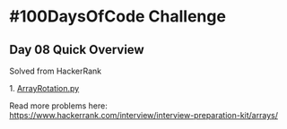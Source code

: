 


> <!DOCTYPE html>
<html>
<body>
<h1>#100DaysOfCode Challenge</h1>
<h2>Day 08 Quick Overview</h2>
<p>Solved  from HackerRank </p>
<p>1. <a href="ArrayRotation.py">ArrayRotation.py</a></p>
</body>
<p>Read more problems here: <a href='https://www.hackerrank.com/interview/interview-preparation-kit/arrays/'>https://www.hackerrank.com/interview/interview-preparation-kit/arrays/</a></p>
</html>
